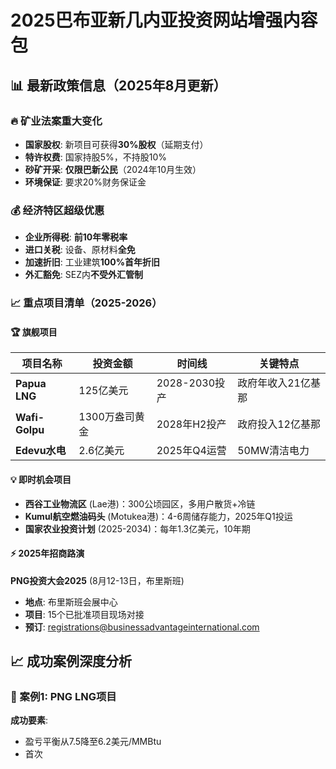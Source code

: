 # 2025巴布亚新几内亚投资网站增强内容包

## 📊 最新政策信息（2025年8月更新）

### 🔥 矿业法案重大变化
- **国家股权**: 新项目可获得**30%股权**（延期支付）
- **特许权费**: 国家持股5%，不持股10%
- **砂矿开采**: **仅限巴新公民**（2024年10月生效）
- **环境保证**: 要求20%财务保证金

### 💰 经济特区超级优惠
- **企业所得税**: **前10年零税率**
- **进口关税**: 设备、原材料**全免**
- **加速折旧**: 工业建筑**100%首年折旧**
- **外汇豁免**: SEZ内**不受外汇管制**

### 📈 重点项目清单（2025-2026）

#### 🏆 旗舰项目
| 项目名称 | 投资金额 | 时间线 | 关键特点 |
|---------|----------|--------|----------|
| **Papua LNG** | 125亿美元 | 2028-2030投产 | 政府年收入21亿基那 |
| **Wafi-Golpu** | 1300万盎司黄金 | 2028年H2投产 | 政府投入12亿基那 |
| **Edevu水电** | 2.6亿美元 | 2025年Q4运营 | 50MW清洁电力 |

#### 💡 即时机会项目
- **西谷工业物流区** (Lae港)：300公顷园区，多用户散货+冷链
- **Kumul航空燃油码头** (Motukea港)：4-6周储存能力，2025年Q1投运
- **国家农业投资计划** (2025-2034)：每年1.3亿美元，10年期

#### ⚡ 2025年招商路演
**PNG投资大会2025** (8月12-13日，布里斯班)
- **地点**: 布里斯班会展中心
- **项目**: 15个已批准项目现场对接
- **预订**: registrations@businessadvantageinternational.com

## 📈 成功案例深度分析

### 🏅 案例1: PNG LNG项目
**成功要素**:
- 盈亏平衡从7.5降至6.2美元/MMBtu
- 首次